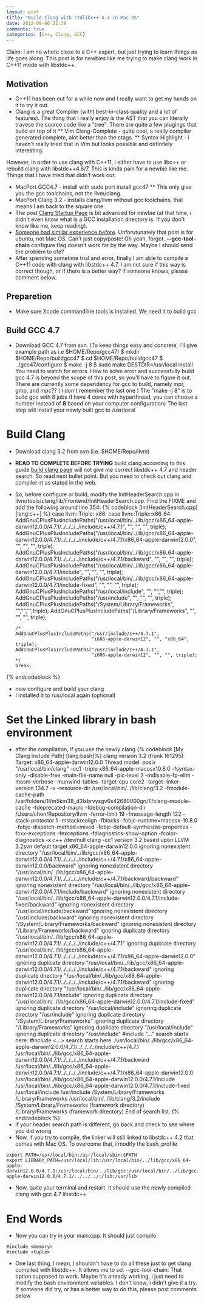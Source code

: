 ```yaml
---
layout: post
title: "Build Clang with stdlibc++ 4.7 in Mac OS"
date: 2012-08-06 21:39
comments: true
categories: [C++, Clang, GCC] 
---
```


Claim: I am no where close to a C++ expert, but just trying to learn things as life goes along. This post is for newbies like me trying to make clang work in C++11 mode with libstdc++.

## Motivation
* C++11 has been out for a while now and I really want to get my hands on it to try it out.
* Clang is a great Compiler (witht best-in-class quality and a lot of features). The thing that I really enjoy is the AST that you can literally travese the source code like a "tree". There are quite a few plugings that build on top of it
** Vim Clang-Complete - quite cool, a really compiler generated complete, alot better than the ctags.
** Syntax Highlight - i haven't really tried that in Vim but looks possible and definitely interesting.

However, in order to use clang with C++11, i either have to use libc++ or rebuild clang with libstdc++4.6/7. This is kinda pain for a newbie like me. Things that I have tried that didn't work out:
* MacPort GCC4.7 - install with sudo port install gcc47
** This only give you the gcc toolchains, not the llvm/clang.
* MacPort Clang 3.2 - installs clang/llvm without gcc toolchains, that means I am back to the square one.
* The post [Clang Startup Page](url "http://clang.llvm.org/get_started.html") is bit advanced for newbie (at that time, i didn't even know what is a GCC installation directory is. If you don't know like me, keep reading).
* [Someone had similar experience before](url "http://lists.cs.uiuc.edu/pipermail/llvmdev/2012-April/048824.html"). Unforutunately that post is for ubuntu, not Mac OS. Can't just copy/paste! Oh yeah, forgot. **--gcc-tool-chain** configure flag doesn't work for by the way. Maybe I should send the problem to cfe?
* After spending sometime trial and error, finally I am able to compile a C++11 code with clang with libstdc++ 4.7. I am not sure if this way is correct though, or if there is a better way? if someone knows, please comment below.

## Preparetion
* Make sure Xcode commandline tools is installed. We need it to build gcc

## Build GCC 4.7
* Download GCC 4.7 from svn. (To keep things easy and concrete, I'll give example path as i.e $HOME/Repo/gcc47)
$ mkdir $HOME/Repo/buildgcc47
$ cd $HOME/Repo/buildgcc47
$ ../gcc47/configure
$ make -j 8
$ sudo make DESTDIR=/usr/local install
You need to watch for errors. How to solve error and successfully build gcc 4.7 is beyond the scope of this post, so you'll have to figure it out. There are currently some dependency for gcc to build, namely mpr, gmp, and mpc?? ( i don't remember the last one )
The "make -j 8" is to build gcc with 8 jobs (I have 4 cores with hyperthread, you can choose a number instead of **8** based on your computer configuration)
The last step will install your newly built gcc to /usr/local

# Build Clang
* Download clang 3.2 from svn (i.e. $HOME/Repo/llvm)
* **READ TO COMPLETE BEFORE TRYING** build clang according to this guide [build clang page](url "http://clang.llvm.org/get_started.html#build") will not give me correct libstdc++ 4.7 and header search. So read next bullet point. But you need to check out clang and compiler-rt as stated in the web.
* So, before configure or build, modify the InitHeaderSearch.cpp in llvm/tools/clang/lib/Frontend/InitHeaderSearch.cpp. Find the FIXME and add the following around line 354:
<D-c>{% codeblock [InitHeaderSearch.cpp] [lang:c++] %}
    case llvm::Triple::x86:
    case llvm::Triple::x86_64:
      AddGnuCPlusPlusIncludePaths("/usr/local/bin/../lib/gcc/x86_64-apple-darwin12.0.0/4.7.1/../../../../include/c++/4.7.1", "", "", "", triple);
      AddGnuCPlusPlusIncludePaths("/usr/local/bin/../lib/gcc/x86_64-apple-darwin12.0.0/4.7.1/../../../../include/c++/4.7.1/x86_64-apple-darwin12.0.0", "", "", "", triple);
      AddGnuCPlusPlusIncludePaths("/usr/local/bin/../lib/gcc/x86_64-apple-darwin12.0.0/4.7.1/../../../../include/c++/4.7.1/backward", "", "", "", triple);
      AddGnuCPlusPlusIncludePaths("/usr/local/bin/../lib/gcc/x86_64-apple-darwin12.0.0/4.7.1/include", "", "", "", triple);
      AddGnuCPlusPlusIncludePaths("/usr/local/bin/../lib/gcc/x86_64-apple-darwin12.0.0/4.7.1/include-fixed", "", "", "", triple);
      AddGnuCPlusPlusIncludePaths("/usr/local/include", "", "","", triple);
      AddGnuCPlusPlusIncludePaths("/usr/include", "", "", "", triple);
      AddGnuCPlusPlusIncludePaths("/System/Library/Frameworks", "","","",triple);
      AddGnuCPlusPlusIncludePaths("/Library/Frameworks", "", "", "", triple);

      /*
      AddGnuCPlusPlusIncludePaths("/usr/include/c++/4.7.1",
                                  "i686-apple-darwin12", "", "x86_64", triple);
      AddGnuCPlusPlusIncludePaths("/usr/include/c++/4.7.1",
                                  "i686-apple-darwin12", "", "", triple);
      */
      break;
{% endcodeblock %}
* now configure and build your clang
* I installed it to /usr/local again (optional)

# Set the Linked library in bash environment
* after the compilation, if you use the newly clang
{% codeblock [My Clang Include Path] [lang:bash]%}
clang version 3.2 (trunk 161295)
Target: x86_64-apple-darwin12.0.0
Thread model: posix
 "/usr/local/bin/clang" -cc1 -triple x86_64-apple-macosx10.8.0 -fsyntax-only -disable-free -main-file-name null -pic-level 2 -mdisable-fp-elim -masm-verbose -munwind-tables -target-cpu core2 -target-linker-version 134.7 -v -resource-dir /usr/local/bin/../lib/clang/3.2 -fmodule-cache-path /var/folders/1l/m5km38_d3lxbrvysgv6s42680000gn/T/clang-module-cache -fdeprecated-macro -fdebug-compilation-dir /Users/chen/Repository/llvm -ferror-limit 19 -fmessage-length 122 -stack-protector 1 -mstackrealign -fblocks -fobjc-runtime=macosx-10.8.0 -fobjc-dispatch-method=mixed -fobjc-default-synthesize-properties -fcxx-exceptions -fexceptions -fdiagnostics-show-option -fcolor-diagnostics -x c++ /dev/null
clang -cc1 version 3.2 based upon LLVM 3.2svn default target x86_64-apple-darwin12.0.0
ignoring nonexistent directory "/usr/local/bin/../lib/gcc/x86_64-apple-darwin12.0.0/4.7.1/../../../../include/c++/4.7.1/x86_64-apple-darwin12.0.0/backward"
ignoring nonexistent directory "/usr/local/bin/../lib/gcc/x86_64-apple-darwin12.0.0/4.7.1/../../../../include/c++/4.7.1/backward/backward"
ignoring nonexistent directory "/usr/local/bin/../lib/gcc/x86_64-apple-darwin12.0.0/4.7.1/include/backward"
ignoring nonexistent directory "/usr/local/bin/../lib/gcc/x86_64-apple-darwin12.0.0/4.7.1/include-fixed/backward"
ignoring nonexistent directory "/usr/local/include/backward"
ignoring nonexistent directory "/usr/include/backward"
ignoring nonexistent directory "/System/Library/Frameworks/backward"
ignoring nonexistent directory "/Library/Frameworks/backward"
ignoring duplicate directory "/usr/local/bin/../lib/gcc/x86_64-apple-darwin12.0.0/4.7.1/../../../../include/c++/4.7.1"
ignoring duplicate directory "/usr/local/bin/../lib/gcc/x86_64-apple-darwin12.0.0/4.7.1/../../../../include/c++/4.7.1/x86_64-apple-darwin12.0.0"
ignoring duplicate directory "/usr/local/bin/../lib/gcc/x86_64-apple-darwin12.0.0/4.7.1/../../../../include/c++/4.7.1/backward"
ignoring duplicate directory "/usr/local/bin/../lib/gcc/x86_64-apple-darwin12.0.0/4.7.1/../../../../include/c++/4.7.1/backward"
ignoring duplicate directory "/usr/local/bin/../lib/gcc/x86_64-apple-darwin12.0.0/4.7.1/include"
ignoring duplicate directory "/usr/local/bin/../lib/gcc/x86_64-apple-darwin12.0.0/4.7.1/include-fixed"
ignoring duplicate directory "/usr/local/include"
ignoring duplicate directory "/usr/include"
ignoring duplicate directory "/System/Library/Frameworks"
ignoring duplicate directory "/Library/Frameworks"
ignoring duplicate directory "/usr/local/include"
ignoring duplicate directory "/usr/include"
#include "..." search starts here:
#include <...> search starts here:
 /usr/local/bin/../lib/gcc/x86_64-apple-darwin12.0.0/4.7.1/../../../../include/c++/4.7.1
 /usr/local/bin/../lib/gcc/x86_64-apple-darwin12.0.0/4.7.1/../../../../include/c++/4.7.1/backward
 /usr/local/bin/../lib/gcc/x86_64-apple-darwin12.0.0/4.7.1/../../../../include/c++/4.7.1/x86_64-apple-darwin12.0.0
 /usr/local/bin/../lib/gcc/x86_64-apple-darwin12.0.0/4.7.1/include
 /usr/local/bin/../lib/gcc/x86_64-apple-darwin12.0.0/4.7.1/include-fixed
 /usr/local/include
 /usr/include
 /System/Library/Frameworks
 /Library/Frameworks
 /usr/local/bin/../lib/clang/3.2/include
 /System/Library/Frameworks (framework directory)
 /Library/Frameworks (framework directory)
End of search list.
{% endcodeblock %}
* if your header search path is different, go back and check to see where you did wrong
* Now, if you try to compile, the linker will still linked to libstdc++ 4.2 that comes with Mac OS. To overcome that, i modify the bash\_profile

``` [bash]
export PATH=/usr/local/bin:/usr/local/sbin:$PATH
export LIBRARY_PATH=/usr/local/lib:/usr/local/bin/../lib/gcc/x86_64-apple-darwin12.0.0/4.7.1:/usr/local/bin/../lib/gcc:/usr/local/bin/../lib/gcc/x86_64-apple-darwin12.0.0/4.7.1/../../../:/lib:/usr/lib
```
* Now, quite your terminal and restart. It should use the newly compiled clang with gcc 4.7 libstdc++

# End Words
* Now you can try in your main.cpp. It should just compile
``` [c++]
#include <memory>
#include <tuple>
```
* One last thing, I mean, I shouldn't have to do all these just to get clang compiled with libstdc++. It allows me to set --gcc-tool-chain. That option supposed to work. Maybe it's already working, i just need to modify the bash environment variables. I don't know, i didn't give it a try. If someone did try, or has a better way to do this, please post comments below
